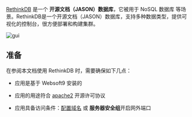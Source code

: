[RethinkDB](https://rethinkdb.com/) 是一个 **开源文档（JASON）数据库**，它被用于 NoSQL 数据库  等场景。RethinkDB是一个开源文档（JASON）数据库，支持多种数据类型，提供可视化的控制台，很方便部署和构建集群。


![gui](https://libs.websoft9.com/Websoft9/DocsPicture/zh/rethinkdb/rethinkdb-gui-websoft9.png)


## 准备

在参阅本文档使用 RethinkDB 时，需要确保如下几点：

- 应用是基于 Websoft9 安装的

- 应用的用途符合 [apache2](https://opensource.org/licenses/Apache-2.0) 开源许可协议

- 应用具备访问条件：[配置域名](./guide/appsetdomain) 或 **服务器安全组**开启网外端口